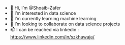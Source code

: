 - 👋 Hi, I’m @Shoaib-Zafer
- 👀 I’m interested in data science
- 🌱 I’m currently learning machine learning 
- 💞️ I’m looking to collaborate on data science projects 
- 📫 I can be reached via linkedin : https://www.linkedin.com/in/szkhawaja/

<!---
Shoaib-Zafer/Shoaib-Zafer is a ✨ special ✨ repository because its `README.md` (this file) appears on your GitHub profile.
You can click the Preview link to take a look at your changes.
--->
